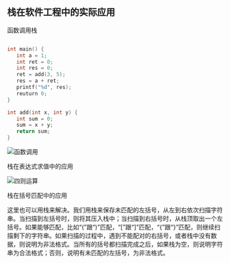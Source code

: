 ## 栈在软件工程中的实际应用

函数调用栈

```c++

int main() {
   int a = 1; 
   int ret = 0;
   int res = 0;
   ret = add(3, 5);
   res = a + ret;
   printf("%d", res);
   reuturn 0;
}

int add(int x, int y) {
   int sum = 0;
   sum = x + y;
   return sum;
}
```
![函数调用](https://static001.geekbang.org/resource/image/17/1c/17b6c6711e8d60b61d65fb0df5559a1c.jpg)

栈在表达式求值中的应用

![四则运算](https://static001.geekbang.org/resource/image/bc/00/bc77c8d33375750f1700eb7778551600.jpg)

栈在括号匹配中的应用

这里也可以用栈来解决。我们用栈来保存未匹配的左括号，从左到右依次扫描字符串。当扫描到左括号时，则将其压入栈中；当扫描到右括号时，从栈顶取出一个左括号。如果能够匹配，比如“(”跟“)”匹配，“[”跟“]”匹配，“{”跟“}”匹配，则继续扫描剩下的字符串。如果扫描的过程中，遇到不能配对的右括号，或者栈中没有数据，则说明为非法格式。当所有的括号都扫描完成之后，如果栈为空，则说明字符串为合法格式；否则，说明有未匹配的左括号，为非法格式。
